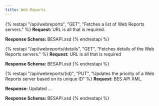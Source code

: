 ```yaml
---
title: Web Reports
---
```


{% restapi "/api/webreports", "GET", "Fetches a list of Web Reports servers." %}
**Request:** URL is all that is required.

**Response Schema:** BESAPI.xsd
{% endrestapi %}

{% restapi "/api/webreports/details", "GET", "Fetches details of the Web Reports servers." %}
**Request:** URL is all that is required

**Response Schema:** BESAPI.xsd
{% endrestapi %}

{% restapi "/api/webreports/{id}", "PUT", "Updates the priority of a Web Reports server based on its unique ID​" %}
**Request:** BES API XML.

**Response:** Updated ...

**Response Schema:** BESAPI.xsd
{% endrestapi %}
